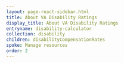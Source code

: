 ```yaml
---
layout: page-react-sidebar.html
title: About VA Disability Ratings
display_title: About VA Disability Ratings
entryname: disability-calculator
collection: disability
children: disabilityCompensationRates
spoke: Manage resources
order: 2
---
```

